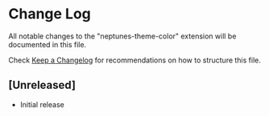 # Change Log

All notable changes to the "neptunes-theme-color" extension will be documented in this file.

Check [Keep a Changelog](http://keepachangelog.com/) for recommendations on how to structure this file.

## [Unreleased]

- Initial release
